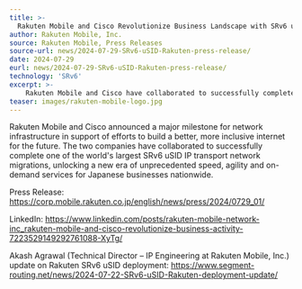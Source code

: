```yaml
---
title: >-
  Rakuten Mobile and Cisco Revolutionize Business Landscape with SRv6 uSID Deployment.
author: Rakuten Mobile, Inc.
source: Rakuten Mobile, Press Releases
source-url: news/2024-07-29-SRv6-uSID-Rakuten-press-release/
date: 2024-07-29
eurl: news/2024-07-29-SRv6-uSID-Rakuten-press-release/
technology: 'SRv6'
excerpt: >-
    Rakuten Mobile and Cisco have collaborated to successfully complete one of the world's largest SRv6 uSID IP transport network migrations, unlocking a new era of unprecedented speed, agility and on-demand services for Japanese businesses nationwide.
teaser: images/rakuten-mobile-logo.jpg
---
```


Rakuten Mobile and Cisco announced a major milestone for network infrastructure in support of efforts to build a better, more inclusive internet for the future. The two companies have collaborated to successfully complete one of the world's largest SRv6 uSID IP transport network migrations, unlocking a new era of unprecedented speed, agility and on-demand services for Japanese businesses nationwide.

Press Release: https://corp.mobile.rakuten.co.jp/english/news/press/2024/0729_01/

LinkedIn: https://www.linkedin.com/posts/rakuten-mobile-network-inc_rakuten-mobile-and-cisco-revolutionize-business-activity-7223529149292761088-XyTg/
 
Akash Agrawal (Technical Director – IP Engineering at Rakuten Mobile, Inc.) update on Rakuten SRv6 uSID deployment: https://www.segment-routing.net/news/2024-07-22-SRv6-uSID-Rakuten-deployment-update/